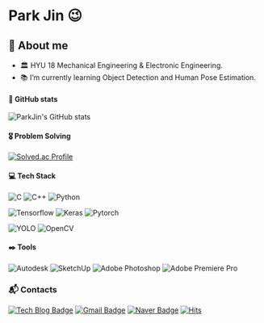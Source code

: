 # Park Jin 😉

## 💬 About me
- 🏛️ HYU 18 Mechanical Engineering & Electronic Engineering.
- 📚 I’m currently learning Object Detection and Human Pose Estimation.


#### 🌱 GitHub stats
![ParkJin's GitHub stats](https://github-readme-stats.vercel.app/api?username=parkjin0903&show_icons=true&theme=radical)

#### 🎖️ Problem Solving
[![Solved.ac Profile](http://mazassumnida.wtf/api/v2/generate_badge?boj=pj0903)](https://solved.ac/pj0903/)

#### :computer: Tech Stack
![C](https://img.shields.io/badge/C-A8B9CC.svg?&style=for-the-badge&logo=C&logoColor=white)
![C++](https://img.shields.io/badge/c++-00599C.svg?&style=for-the-badge&logo=c%2B%2B&logoColor=white)
![Python](https://img.shields.io/badge/Python-3776AB.svg?&style=for-the-badge&logo=Python&logoColor=white)



![Tensorflow](https://img.shields.io/badge/Tensorflow-FF6F00.svg?&style=for-the-badge&logo=Tensorflow&logoColor=white)
![Keras](https://img.shields.io/badge/Keras-D0000.svg?&style=for-the-badge&logo=Keras&logoColor=white)
![Pytorch](https://img.shields.io/badge/Pytorch-EE4C2C.svg?&style=for-the-badge&logo=Pytorch&logoColor=white)



![YOLO](https://img.shields.io/badge/YOLO-00FFFF.svg?&style=for-the-badge&logo=YOLO&logoColor=white)
![OpenCV](https://img.shields.io/badge/OpenCV-5C3EE8.svg?&style=for-the-badge&logo=OpenCV&logoColor=white)


#### :black_nib: Tools

![Autodesk](https://img.shields.io/badge/Autodesk-0696D7.svg?&style=for-the-badge&logo=Autodesk&logoColor=white)
![SketchUp](https://img.shields.io/badge/SketchUp-005F9E.svg?&style=for-the-badge&logo=SketchUp&logoColor=white)
![Adobe Photoshop](https://img.shields.io/badge/Adobe%20Photoshop-31A8FF.svg?&style=for-the-badge&logo=Adobe%20Photoshop&logoColor=white)
![Adobe Premiere Pro](https://img.shields.io/badge/Adobe%20Premiere%20Pro-9999FF.svg?&style=for-the-badge&logo=Adobe%20Premiere%20Pro&logoColor=white)

 
### :mailbox_with_mail: Contacts
[![Tech Blog Badge](http://img.shields.io/badge/-Tech%20blog-black?style=flat-square&logo=github&link=https://pjpjpjpj.tistory.com/)](https://pjpjpjpj.tistory.com/)
[![Gmail Badge](https://img.shields.io/badge/Gmail-d14836?style=flat-square&logo=Gmail&logoColor=white&link=mailto:kimsh1691@gmail.com)](mailto:pj09230903@gmail.com)
[![Naver Badge](https://img.shields.io/badge/Naver-03C75A?style=flat-square&logo=Naver&logoColor=white&link=mailto:rlatngus1691@naver.com)](mailto:qkrwls0903@naver.com)
[![Hits](https://hits.seeyoufarm.com/api/count/incr/badge.svg?url=https%3A%2F%2Fgithub.com%2Fparkjin0903&count_bg=%238086F5&title_bg=%233D60DF&icon=&icon_color=%23E7E7E7&title=hits&edge_flat=false)](https://hits.seeyoufarm.com)
